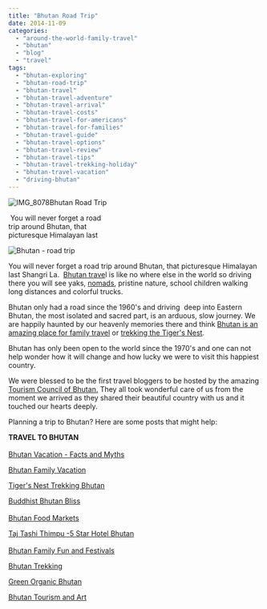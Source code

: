 ```yaml
---
title: "Bhutan Road Trip"
date: 2014-11-09
categories: 
  - "around-the-world-family-travel"
  - "bhutan"
  - "blog"
  - "travel"
tags: 
  - "bhutan-exploring"
  - "bhutan-road-trip"
  - "bhutan-travel"
  - "bhutan-travel-adventure"
  - "bhutan-travel-arrival"
  - "bhutan-travel-costs"
  - "bhutan-travel-for-americans"
  - "bhutan-travel-for-families"
  - "bhutan-travel-guide"
  - "bhutan-travel-options"
  - "bhutan-travel-review"
  - "bhutan-travel-tips"
  - "bhutan-travel-trekking-holiday"
  - "bhutan-travel-vacation"
  - "driving-bhutan"
---
```


![IMG_8078](https://pub-ac94b3f306b24c0dba4238943c97f2e1.r2.dev/6a00e5502a9507883301bb07a8b128970d.jpg)Bhutan Road Trip

 You will never forget a road  
trip around Bhutan, that  
picturesque Himalayan last 

<!--more-->  
![Bhutan - road trip ](https://pub-ac94b3f306b24c0dba4238943c97f2e1.r2.dev/6a00e5502a9507883301b8d08d7318970c.png)  
  
You will never forget a road trip around Bhutan, that picturesque Himalayan last Shangri La.  [Bhutan trave](https://pub-ac94b3f306b24c0dba4238943c97f2e1.r2.dev/2011/05/travel-to-bhutan-.html "Bhutan travel")l is like no where else in the world so driving there you will see yaks, [nomads](https://pub-ac94b3f306b24c0dba4238943c97f2e1.r2.dev/2011/06/family-travel-bhutan-nomads.html "bhutan nomads"), pristine nature, school children walking long distances and colorful trucks.  
  
Bhutan only had a road since the 1960's and driving  deep into Eastern Bhutan, the most isolated and sacred part, is an arduous, slow journey. We are happily haunted by our heavenly memories there and think [Bhutan is an amazing place for family travel](https://pub-ac94b3f306b24c0dba4238943c97f2e1.r2.dev/2011/05/family-vacation-in-bhutan.html "bhutan amazing place for family travel") or [trekking the Tiger's Nest](https://pub-ac94b3f306b24c0dba4238943c97f2e1.r2.dev/2011/07/tigers-nest-in-paro-bhutan.html "trekking the tigers nest, bhutan").  
  
Bhutan has only been open to the world since the 1970's and one can not help wonder how it will change and how lucky we were to visit this happiest country.  
  
We were blessed to be the first travel bloggers to be hosted by the amazing [Tourism Council of Bhutan.](http://www.tourism.gov.bt/ "Tourism Council of Bhutan") They all took wonderful care of us from the moment we arrived as they shared their beautiful country with us and it touched our hearts deeply.  
  
Planning a trip to Bhutan? Here are some posts that might help:  
  
**TRAVEL TO BHUTAN**  
[  
Bhutan Vacation - Facts and Myths](https://pub-ac94b3f306b24c0dba4238943c97f2e1.r2.dev/2011/06/bhutan-vacation-facts-and-myths.html#more "Bhutan Vacation facts and myths")  
  
[Bhutan Family Vacation](https://pub-ac94b3f306b24c0dba4238943c97f2e1.r2.dev/2011/05/family-vacation-in-bhutan.html#more "Bhutan family vacation")  
  
[Tiger's Nest Trekking Bhutan](https://pub-ac94b3f306b24c0dba4238943c97f2e1.r2.dev/2011/07/tigers-nest-in-paro-bhutan.html#more "Tiger's Nest Trekking")  
  
[Buddhist Bhutan Bliss](https://pub-ac94b3f306b24c0dba4238943c97f2e1.r2.dev/2011/05/buddhist-bhutan-bliss.html#more "Bhutan buddhist travel")  
[  
Bhutan Food Markets](https://pub-ac94b3f306b24c0dba4238943c97f2e1.r2.dev/2011/08/bhutan-food-markets.html#more "bhutan food markets")  
  
[Taj Tashi Thimpu -5 Star Hotel Bhutan](https://pub-ac94b3f306b24c0dba4238943c97f2e1.r2.dev/2011/07/taj-tashi-thimpu-bhutan-5-star-hotel-thrills.html#more "bhutan 5 star hotel luxury")  
[  
Bhutan Family Fun and Festivals](https://pub-ac94b3f306b24c0dba4238943c97f2e1.r2.dev/2012/03/bhutan-family-fun-and-festivals.html#more "Bhutan family fun and festivals")  
  
[Bhutan Trekking](https://pub-ac94b3f306b24c0dba4238943c97f2e1.r2.dev/2012/09/bhutans-bountiful-nature.html#more "Bhutan trekking")  
  
[Green Organic Bhutan](https://pub-ac94b3f306b24c0dba4238943c97f2e1.r2.dev/2012/05/bhutans-breathtaking-green-organic-terraced-hills.html#more "green organic bhutan")  
  
[Bhutan Tourism and Art](https://pub-ac94b3f306b24c0dba4238943c97f2e1.r2.dev/2012/03/bhutan-means-penis-art-and-phallus-paintings.html#more "Bhutan tourism and phallic art")
